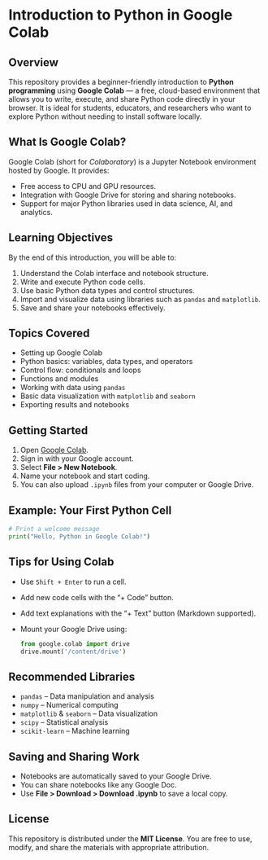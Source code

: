 # Introduction to Python in Google Colab

## Overview

This repository provides a beginner-friendly introduction to **Python programming** using **Google Colab** — a free, cloud-based environment that allows you to write, execute, and share Python code directly in your browser.
It is ideal for students, educators, and researchers who want to explore Python without needing to install software locally.

## What Is Google Colab?

Google Colab (short for *Colaboratory*) is a Jupyter Notebook environment hosted by Google. It provides:

* Free access to CPU and GPU resources.
* Integration with Google Drive for storing and sharing notebooks.
* Support for major Python libraries used in data science, AI, and analytics.

## Learning Objectives

By the end of this introduction, you will be able to:

1. Understand the Colab interface and notebook structure.
2. Write and execute Python code cells.
3. Use basic Python data types and control structures.
4. Import and visualize data using libraries such as `pandas` and `matplotlib`.
5. Save and share your notebooks effectively.

## Topics Covered

* Setting up Google Colab
* Python basics: variables, data types, and operators
* Control flow: conditionals and loops
* Functions and modules
* Working with data using `pandas`
* Basic data visualization with `matplotlib` and `seaborn`
* Exporting results and notebooks

## Getting Started

1. Open [Google Colab](https://colab.research.google.com/).
2. Sign in with your Google account.
3. Select **File > New Notebook**.
4. Name your notebook and start coding.
5. You can also upload `.ipynb` files from your computer or Google Drive.

## Example: Your First Python Cell

```python
# Print a welcome message
print("Hello, Python in Google Colab!")
```

## Tips for Using Colab

* Use `Shift + Enter` to run a cell.
* Add new code cells with the “+ Code” button.
* Add text explanations with the “+ Text” button (Markdown supported).
* Mount your Google Drive using:

  ```python
  from google.colab import drive
  drive.mount('/content/drive')
  ```

## Recommended Libraries

* `pandas` – Data manipulation and analysis
* `numpy` – Numerical computing
* `matplotlib` & `seaborn` – Data visualization
* `scipy` – Statistical analysis
* `scikit-learn` – Machine learning

## Saving and Sharing Work

* Notebooks are automatically saved to your Google Drive.
* You can share notebooks like any Google Doc.
* Use **File > Download > Download .ipynb** to save a local copy.

## License

This repository is distributed under the **MIT License**. You are free to use, modify, and share the materials with appropriate attribution.
